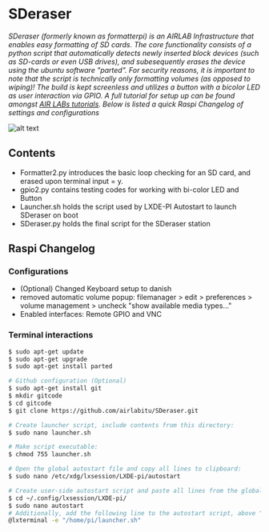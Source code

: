 # SDeraser
*SDeraser (formerly known as formatterpi) is an AIRLAB Infrastructure that enables easy formatting of SD cards. The core functionality consists of a python script that automatically detects newly inserted block devices (such as SD-cards or even USB drives), and subesequently erases the device using the ubuntu software "parted". For security reasons, it is important to note that the script is technically only formatting volumes (as opposed to wiping)!  The build is kept screenless and utilizes a button with a bicolor LED as user interaction via GPIO. A full tutorial for setup up can be found amongst [AIR LABs tutorials](https://airlab.itu.dk/category/tutorial/). Below is listed a quick Raspi Changelog of settings and configurations*

![alt text](https://airlab.itu.dk/wp-content/uploads/sites/71/2023/03/eraserpi.png)


## Contents
- Formatter2.py introduces the basic loop checking for an SD card, and erased upon terminal input = y.
- gpio2.py contains testing codes for working with bi-color LED and Button
- Launcher.sh holds the script used by LXDE-PI Autostart to launch SDeraser on boot
- SDeraser.py holds the final script for the SDeraser station

## Raspi Changelog

### Configurations
- (Optional) Changed Keyboard setup to danish
- removed automatic volume popup: filemanager > edit > preferences > volume management > uncheck "show available media types..."
- Enabled interfaces: Remote GPIO and VNC

### Terminal interactions
```sh
$ sudo apt-get update
$ sudo apt-get upgrade
$ sudo apt-get install parted
```

```sh
# Github configuration (Optional)
$ sudo apt-get install git
$ mkdir gitcode
$ cd gitcode
$ git clone https://github.com/airlabitu/SDeraser.git
```

```sh
# Create launcher script, include contents from this directory:
$ sudo nano launcher.sh

# Make script executable:
$ chmod 755 launcher.sh
```

```sh
# Open the global autostart file and copy all lines to clipboard:
$ sudo nano /etc/xdg/lxsession/LXDE-pi/autostart

# Create user-side autostart script and paste all lines from the global one:
$ cd ~/.config/lxsession/LXDE-pi/
$ sudo nano autostart
# Additionally, add the following line to the autostart script, above "Xscreensaver":
@lxterminal -e "/home/pi/launcher.sh"
```
